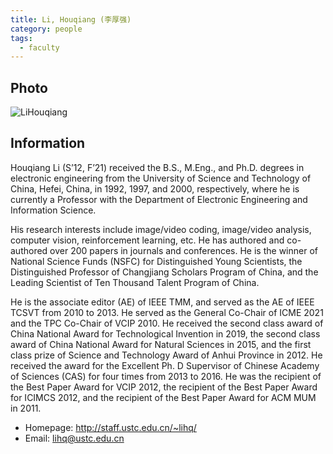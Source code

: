 ```yaml
---
title: Li, Houqiang (李厚强)
category: people
tags:
  - faculty
---
```


## Photo

![LiHouqiang](http://staff.ustc.edu.cn/~lihq/assets/images/main_400x300.jpg)

## Information

Houqiang Li (S’12, F’21) received the B.S., M.Eng., and Ph.D. degrees in electronic engineering from the University of Science and Technology of China, Hefei, China, in 1992, 1997, and 2000, respectively, where he is currently a Professor with the Department of Electronic Engineering and Information Science.

His research interests include image/video coding, image/video analysis, computer vision, reinforcement learning, etc. He has authored and co-authored over 200 papers in journals and conferences. He is the winner of National Science Funds (NSFC) for Distinguished Young Scientists, the Distinguished Professor of Changjiang Scholars Program of China, and the Leading Scientist of Ten Thousand Talent Program of China.

He is the associate editor (AE) of IEEE TMM, and served as the AE of IEEE TCSVT from 2010 to 2013. He served as the General Co-Chair of ICME 2021 and the TPC Co-Chair of VCIP 2010. He received the second class award of China National Award for Technological Invention in 2019, the second class award of China National Award for Natural Sciences in 2015, and the first class prize of Science and Technology Award of Anhui Province in 2012. He received the award for the Excellent Ph. D Supervisor of Chinese Academy of Sciences (CAS) for four times from 2013 to 2016. He was the recipient of the Best Paper Award for VCIP 2012, the recipient of the Best Paper Award for ICIMCS 2012, and the recipient of the Best Paper Award for ACM MUM in 2011.

- Homepage: <http://staff.ustc.edu.cn/~lihq/>
- Email: lihq@ustc.edu.cn

